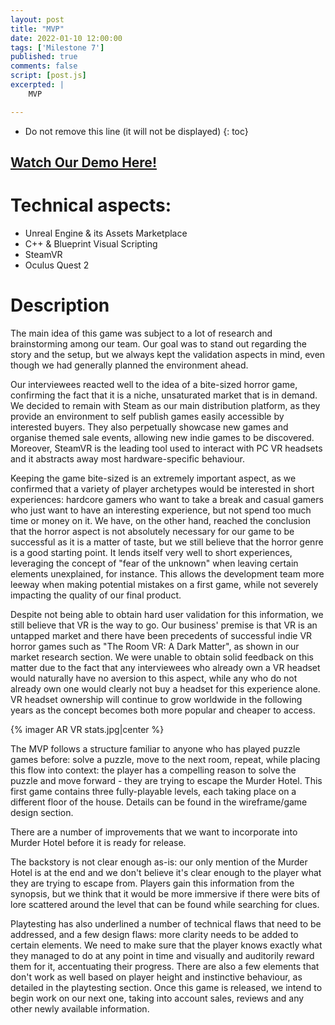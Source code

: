 ```yaml
---
layout: post
title: "MVP"
date: 2022-01-10 12:00:00
tags: ['Milestone 7']
published: true
comments: false
script: [post.js]
excerpted: |
    MVP

---
```



* Do not remove this line (it will not be displayed)
{: toc}

## [Watch Our Demo Here!](https://drive.google.com/file/d/1zl0-EFyQmQ9nzR-BYPpbEAQQmItKTBNO/view)


# Technical aspects:
- Unreal Engine & its Assets Marketplace
- C++ & Blueprint Visual Scripting
- SteamVR
- Oculus Quest 2

# Description
The main idea of this game was subject to a lot of research and brainstorming among our team. Our goal was to stand out regarding the story and the setup, but we always kept the validation aspects in mind, even though we had generally planned the environment ahead.

Our interviewees reacted well to the idea of a bite-sized horror game, confirming the fact that it is a niche, unsaturated market that is in demand. We decided to remain with Steam as our main distribution platform, as they provide an environment to self publish games easily accessible by interested buyers. They also perpetually showcase new games and organise themed sale events, allowing new indie games to be discovered. Moreover, SteamVR is the leading tool used to interact with PC VR headsets and it abstracts away most hardware-specific behaviour.

Keeping the game bite-sized is an extremely important aspect, as we confirmed that a variety of player archetypes would be interested in short experiences: hardcore gamers who want to take a break and casual gamers who just want to have an interesting experience, but not spend too much time or money on it. We have, on the other hand, reached the conclusion that the horror aspect is not absolutely necessary for our game to be successful as it is a matter of taste, but we still believe that the horror genre is a good starting point. It lends itself very well to short experiences, leveraging the concept of "fear of the unknown" when leaving certain elements unexplained, for instance. This allows the development team more leeway when making potential mistakes on a first game, while not severely impacting the quality of our final product.

Despite not being able to obtain hard user validation for this information, we still believe that VR is the way to go. Our business' premise is that VR is an untapped market and there have been precedents of successful indie VR horror games such as "The Room VR: A Dark Matter", as shown in our market research section. We were unable to obtain solid feedback on this matter due to the fact that any interviewees who already own a VR headset would naturally have no aversion to this aspect, while any who do not already own one would clearly not buy a headset for this experience alone. VR headset ownership will continue to grow worldwide in the following years as the concept becomes both more popular and cheaper to access.

{% imager AR VR stats.jpg|center %}

The MVP follows a structure familiar to anyone who has played puzzle games before: solve a puzzle, move to the next room, repeat, while placing this flow into context: the player has a compelling reason to solve the puzzle and move forward - they are trying to escape the Murder Hotel. This first game contains three fully-playable levels, each taking place on a different floor of the house. Details can be found in the wireframe/game design section.

There are a number of improvements that we want to incorporate into Murder Hotel before it is ready for release.

The backstory is not clear enough as-is: our only mention of the Murder Hotel is at the end and we don't believe it's clear enough to the player what they are trying to escape from. Players gain this information from the synopsis, but we think that it would be more immersive if there were bits of lore scattered around the level that can be found while searching for clues.

Playtesting has also underlined a number of technical flaws that need to be addressed, and a few design flaws: more clarity needs to be added to certain elements. We need to make sure that the player knows exactly what they managed to do at any point in time and visually and auditorily reward them for it, accentuating their progress. There are also a few elements that don't work as well based on player height and instinctive behaviour, as detailed in the playtesting section. Once this game is released, we intend to begin work on our next one, taking into account sales, reviews and any other newly available information.

